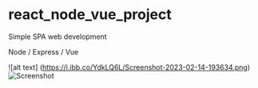 # react_node_vue_project
Simple SPA web development 


Node / Express  / Vue 

![alt text] (https://i.ibb.co/YdkLQ6L/Screenshot-2023-02-14-193634.png)
![Screenshot](https://i.ibb.co/YdkLQ6L/Screenshot-2023-02-14-193634.png)
